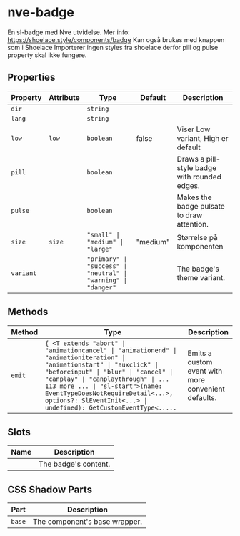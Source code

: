 # nve-badge

En sl-badge med Nve utvidelse.
Mer info: https://shoelace.style/components/badge
Kan også brukes med knappen som i Shoelace
Importerer ingen styles fra shoelace derfor pill og pulse property skal ikke fungere.

## Properties

| Property  | Attribute | Type                                             | Default  | Description                                  |
|-----------|-----------|--------------------------------------------------|----------|----------------------------------------------|
| `dir`     |           | `string`                                         |          |                                              |
| `lang`    |           | `string`                                         |          |                                              |
| `low`     | `low`     | `boolean`                                        | false    | Viser Low variant, High er default           |
| `pill`    |           | `boolean`                                        |          | Draws a pill-style badge with rounded edges. |
| `pulse`   |           | `boolean`                                        |          | Makes the badge pulsate to draw attention.   |
| `size`    | `size`    | `"small" \| "medium" \| "large"`                 | "medium" | Størrelse på komponenten                     |
| `variant` |           | `"primary" \| "success" \| "neutral" \| "warning" \| "danger"` |          | The badge's theme variant.                   |

## Methods

| Method | Type                                             | Description                                      |
|--------|--------------------------------------------------|--------------------------------------------------|
| `emit` | `{ <T extends "abort" \| "animationcancel" \| "animationend" \| "animationiteration" \| "animationstart" \| "auxclick" \| "beforeinput" \| "blur" \| "cancel" \| "canplay" \| "canplaythrough" \| ... 113 more ... \| "sl-start">(name: EventTypeDoesNotRequireDetail<...>, options?: SlEventInit<...> \| undefined): GetCustomEventType<.....` | Emits a custom event with more convenient defaults. |

## Slots

| Name | Description          |
|------|----------------------|
|      | The badge's content. |

## CSS Shadow Parts

| Part   | Description                   |
|--------|-------------------------------|
| `base` | The component's base wrapper. |
